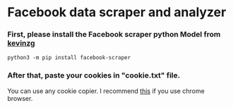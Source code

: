 # Facebook data scraper and analyzer 

### First, please install the Facebook scraper python Model from [kevinzg](https://pypi.org/project/facebook-scraper/)

``` 
python3 -m pip install facebook-scraper 
```

### After that, paste your cookies in "cookie.txt" file.
You can use any cookie copier. I recommend [this](https://www.editthiscookie.com/) if you use chrome browser.

